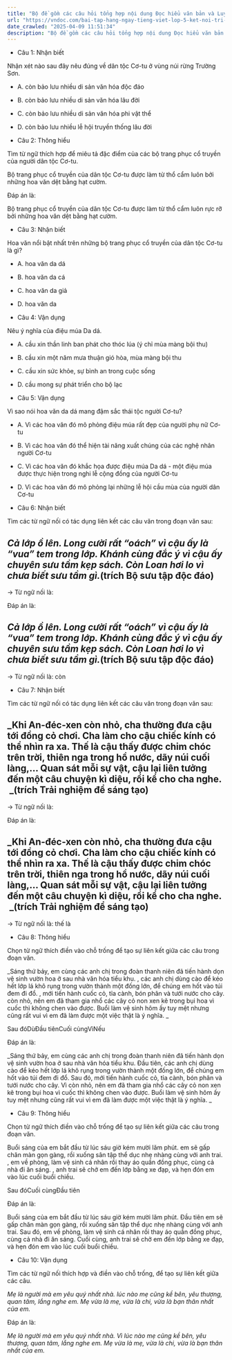 ```yaml
---
title: "Bộ đề gồm các câu hỏi tổng hợp nội dung Đọc hiểu văn bản và Luyện từ và câu được học ở Tuần 24 trong chương trình Tiếng Việt lớp 5 Tập 2 Kết nối tri thức."
url: "https://vndoc.com/bai-tap-hang-ngay-tieng-viet-lop-5-ket-noi-tri-thuc-tuan-24-thu-5-335595"
date_crawled: "2025-04-09 11:51:34"
description: "Bộ đề gồm các câu hỏi tổng hợp nội dung Đọc hiểu văn bản và Luyện từ và câu được học ở Tuần 24 trong chương trình Tiếng Việt lớp 5 Tập 2 Kết nối tri thức."
---
```


* Câu 1:  Nhận biết

Nhận xét nào sau đây nêu đúng về dân tộc Cơ-tu ở vùng núi rừng Trường Sơn.

  * A. còn bảo lưu nhiều di sản văn hóa độc đáo 
  * B. còn bảo lưu nhiều di sản văn hóa lâu đời 
  * C. còn bảo lưu nhiều di sản văn hóa phi vật thể 
  * D. còn bảo lưu nhiều lễ hội truyền thống lâu đời 



* Câu 2:  Thông hiểu

Tìm từ ngữ thích hợp để miêu tả đặc điểm của các bộ trang phục cổ truyền của người dân tộc Cơ-tu.

Bộ trang phục cổ truyền của dân tộc Cơ-tu được làm từ thổ cẩm luôn  bởi những hoa văn dệt bằng hạt cườm.

Đáp án là:

Bộ trang phục cổ truyền của dân tộc Cơ-tu được làm từ thổ cẩm luôn rực rỡ bởi những hoa văn dệt bằng hạt cườm.

* Câu 3:  Nhận biết

Hoa văn nổi bật nhất trên những bộ trang phục cổ truyền của dân tộc Cơ-tu là gì?

  * A. hoa văn da dá 
  * B. hoa văn da cá 
  * C. hoa văn da giả 
  * D. hoa văn da 



* Câu 4:  Vận dụng

Nêu ý nghĩa của điệu múa Da dá.

  * A. cầu xin thần linh ban phát cho thóc lúa (ý chỉ mùa màng bội thu) 
  * B. cầu xin một năm mưa thuận gió hòa, mùa màng bội thu 
  * C. cầu xin sức khỏe, sự bình an trong cuộc sống 
  * D. cầu mong sự phát triển cho bộ lạc 



* Câu 5:  Vận dụng

Vì sao nói hoa văn da dá mang đậm sắc thái tộc người Cơ-tu?

  * A. Vì các hoa văn đó mô phỏng điệu múa rất đẹp của người phụ nữ Cơ-tu 
  * B. Vì các hoa văn đó thể hiện tài năng xuất chúng của các nghệ nhân người Cơ-tu 
  * C. Vì các hoa văn đó khắc họa được điệu múa Da dá - một điệu múa được thực hiện trong nghi lễ cộng đồng của người Cơ-tu 
  * D. Vì các hoa văn đó mô phỏng lại những lễ hội cầu mùa của người dân Cơ-tu 



* Câu 6:  Nhận biết

Tìm các từ ngữ nối có tác dụng liên kết các câu văn trong đoạn văn sau:

_Cả lớp ồ lên. Long cười rất “oách” vì cậu ấy là “vua” tem trong lớp. Khánh cùng đắc ý vì cậu ấy chuyên sưu tầm kẹp sách. Còn Loan hơi lo vì chưa biết sưu tầm gì._(trích Bộ sưu tập độc đáo)  
---  
  
→ Từ ngữ nối là: 

Đáp án là:

_Cả lớp ồ lên. Long cười rất “oách” vì cậu ấy là “vua” tem trong lớp. Khánh cùng đắc ý vì cậu ấy chuyên sưu tầm kẹp sách. Còn Loan hơi lo vì chưa biết sưu tầm gì._(trích Bộ sưu tập độc đáo)  
---  
  
→ Từ ngữ nối là: còn

* Câu 7:  Nhận biết

Tìm các từ ngữ nối có tác dụng liên kết các câu văn trong đoạn văn sau:

_Khi An-đéc-xen còn nhỏ, cha thường đưa cậu tới đồng cỏ chơi. Cha làm cho cậu chiếc kính có thể nhìn ra xa. Thế là cậu thấy được chim chóc trên trời, thiên nga trong hồ nước, dãy núi cuối làng,... Quan sát mỗi sự vật, cậu lại liên tưởng đến một câu chuyện kì diệu, rồi kể cho cha nghe.  _(trích Trải nghiệm để sáng tạo)  
---  
  
→ Từ ngữ nối là: 

Đáp án là:

_Khi An-đéc-xen còn nhỏ, cha thường đưa cậu tới đồng cỏ chơi. Cha làm cho cậu chiếc kính có thể nhìn ra xa. Thế là cậu thấy được chim chóc trên trời, thiên nga trong hồ nước, dãy núi cuối làng,... Quan sát mỗi sự vật, cậu lại liên tưởng đến một câu chuyện kì diệu, rồi kể cho cha nghe.  _(trích Trải nghiệm để sáng tạo)  
---  
  
→ Từ ngữ nối là: thế là

* Câu 8:  Thông hiểu

Chọn từ ngữ thích điền vào chỗ trống để tạo sự liên kết giữa các câu trong đoạn văn.

_Sáng thứ bảy, em cùng các anh chị trong đoàn thanh niên đã tiến hành dọn vệ sinh vườn hoa ở sau nhà văn hóa tiểu khu. , các anh chị dùng cào để kéo hết lớp lá khô rụng trong vườn thành một đống lớn, để chúng em hốt vào túi đem đi đổ. , mới tiến hành cuốc cỏ, tỉa cành, bón phân và tưới nước cho cây.  còn nhỏ, nên em đã tham gia nhổ các cây cỏ non xen kẽ trong bụi hoa vì cuốc thì không chen vào được. Buổi làm vệ sinh hôm ấy tuy mệt nhưng cũng rất vui vì em đã làm được một việc thật là ý nghĩa. _

Sau đóDùĐầu tiênCuối cùngVìNếu

Đáp án là:

_Sáng thứ bảy, em cùng các anh chị trong đoàn thanh niên đã tiến hành dọn vệ sinh vườn hoa ở sau nhà văn hóa tiểu khu. Đầu tiên, các anh chị dùng cào để kéo hết lớp lá khô rụng trong vườn thành một đống lớn, để chúng em hốt vào túi đem đi đổ. Sau đó, mới tiến hành cuốc cỏ, tỉa cành, bón phân và tưới nước cho cây. Vì còn nhỏ, nên em đã tham gia nhổ các cây cỏ non xen kẽ trong bụi hoa vì cuốc thì không chen vào được. Buổi làm vệ sinh hôm ấy tuy mệt nhưng cũng rất vui vì em đã làm được một việc thật là ý nghĩa. _

* Câu 9:  Thông hiểu

Chọn từ ngữ thích điền vào chỗ trống để tạo sự liên kết giữa các câu trong đoạn văn.

Buổi sáng của em bắt đầu từ lúc sáu giờ kém mười lăm phút.  em sẽ gấp chăn màn gọn gàng, rồi xuống sân tập thể dục nhẹ nhàng cùng với anh trai. , em về phòng, làm vệ sinh cá nhân rồi thay áo quần đồng phục, cùng cả nhà đi ăn sáng. , anh trai sẽ chở em đến lớp bằng xe đạp, và hẹn đón em vào lúc cuối buổi chiều.

Sau đóCuối cùngĐầu tiên

Đáp án là:

Buổi sáng của em bắt đầu từ lúc sáu giờ kém mười lăm phút. Đầu tiên em sẽ gấp chăn màn gọn gàng, rồi xuống sân tập thể dục nhẹ nhàng cùng với anh trai. Sau đó, em về phòng, làm vệ sinh cá nhân rồi thay áo quần đồng phục, cùng cả nhà đi ăn sáng. Cuối cùng, anh trai sẽ chở em đến lớp bằng xe đạp, và hẹn đón em vào lúc cuối buổi chiều.

* Câu 10:  Vận dụng

Tìm các từ ngữ nối thích hợp và điền vào chỗ trống, để tạo sự liên kết giữa các câu.

_Mẹ là người mà em yêu quý nhất nhà. lúc nào mẹ cũng kề bên, yêu thương, quan tâm, lắng nghe em. Mẹ vừa là mẹ, vừa là chi, vừa là bạn thân nhất của em._

Đáp án là:

_Mẹ là người mà em yêu quý nhất nhà. Vì lúc nào mẹ cũng kề bên, yêu thương, quan tâm, lắng nghe em. Mẹ vừa là mẹ, vừa là chi, vừa là bạn thân nhất của em._
